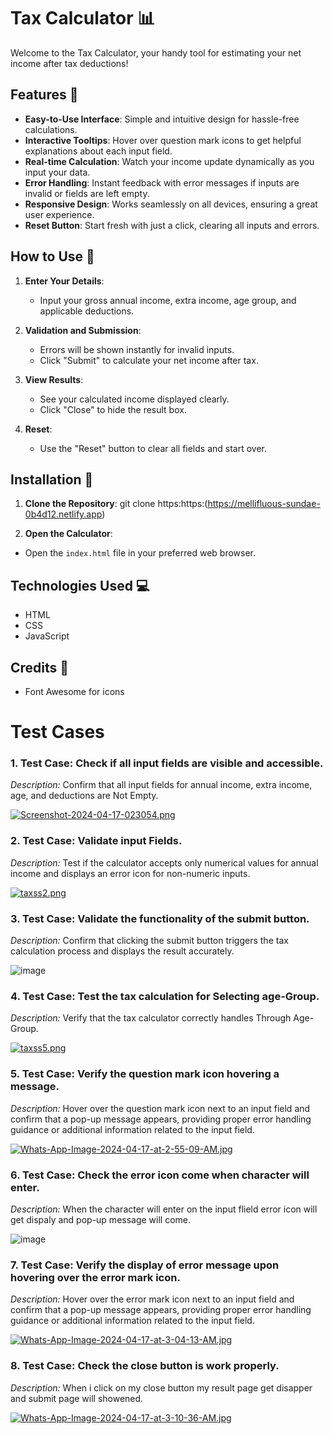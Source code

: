 # Tax Calculator 📊

Welcome to the Tax Calculator, your handy tool for estimating your net income after tax deductions!

## Features 🌟

- **Easy-to-Use Interface**: Simple and intuitive design for hassle-free calculations.
- **Interactive Tooltips**: Hover over question mark icons to get helpful explanations about each input field.
- **Real-time Calculation**: Watch your income update dynamically as you input your data.
- **Error Handling**: Instant feedback with error messages if inputs are invalid or fields are left empty.
- **Responsive Design**: Works seamlessly on all devices, ensuring a great user experience.
- **Reset Button**: Start fresh with just a click, clearing all inputs and errors.

## How to Use 📝

1. **Enter Your Details**:
   - Input your gross annual income, extra income, age group, and applicable deductions.

2. **Validation and Submission**:
   - Errors will be shown instantly for invalid inputs.
   - Click "Submit" to calculate your net income after tax.

3. **View Results**:
   - See your calculated income displayed clearly.
   - Click "Close" to hide the result box.

4. **Reset**:
   - Use the "Reset" button to clear all fields and start over.

## Installation 🚀

1. **Clone the Repository**:
git clone https:https:(https://mellifluous-sundae-0b4d12.netlify.app)

2. **Open the Calculator**:
- Open the `index.html` file in your preferred web browser.

## Technologies Used 💻

- HTML
- CSS
- JavaScript

## Credits 🙌

- Font Awesome for icons

# Test Cases

### 1. Test Case: Check if all input fields are visible and accessible.
*Description:* Confirm that all input fields for annual income, extra income, age, and deductions are Not Empty.

[![Screenshot-2024-04-17-023054.png](https://i.postimg.cc/5yNd8Zzm/Screenshot-2024-04-17-023054.png)](https://postimg.cc/VrTV8ZDS)

### 2. Test Case: Validate input Fields.
*Description:* Test if the calculator accepts only numerical values for annual income and displays an error icon for non-numeric inputs.

[![taxss2.png](https://i.postimg.cc/MHCGt6YS/taxss2.png)](https://postimg.cc/wRkHjdPf)

### 3. Test Case: Validate the functionality of the submit button.
*Description:* Confirm that clicking the submit button triggers the tax calculation process and displays the result accurately.

![image](https://github.com/Yashkarde/Tax-Calculator/assets/143899332/5ec326f7-1f47-4519-8b0f-f91c7a062b84)


### 4. Test Case: Test the tax calculation for Selecting age-Group.
*Description:* Verify that the tax calculator correctly handles Through Age-Group.

[![taxss5.png](https://i.postimg.cc/4yFTL5kt/taxss5.png)](https://postimg.cc/q6nYg27M)

### 5. Test Case: Verify the question mark icon hovering a message.
*Description:* Hover over the question mark icon next to an input field and confirm that a pop-up message appears, providing proper error handling guidance or additional information related to the input field.

[![Whats-App-Image-2024-04-17-at-2-55-09-AM.jpg](https://i.postimg.cc/ZK5TZWw0/Whats-App-Image-2024-04-17-at-2-55-09-AM.jpg)](https://postimg.cc/ThB8J3MX)

### 6. Test Case: Check the error icon come when character will enter.
*Description:* When the character will enter on the input flield error icon will get dispaly and pop-up message will come.

![image](https://github.com/Yashkarde/Tax-Calculator/assets/143899332/bfdff556-b93a-4850-a853-2e16840e7351)

### 7. Test Case: Verify the display of error message upon hovering over the error mark icon.
*Description:* Hover over the error mark icon next to an input field and confirm that a pop-up message appears, providing proper error handling guidance or additional information related to the input field.

[![Whats-App-Image-2024-04-17-at-3-04-13-AM.jpg](https://i.postimg.cc/FHdXsqwJ/Whats-App-Image-2024-04-17-at-3-04-13-AM.jpg)](https://postimg.cc/MnSF9s6W)

### 8. Test Case: Check the close button is work properly.
*Description:* When i click on my close button my result page get disapper and submit page will showened.

[![Whats-App-Image-2024-04-17-at-3-10-36-AM.jpg](https://i.postimg.cc/QtQVHV9w/Whats-App-Image-2024-04-17-at-3-10-36-AM.jpg)](https://postimg.cc/5Ytfr4mS)
